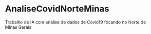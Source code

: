 # AnaliseCovidNorteMinas
Trabalho de IA com análise de dados de Covid19 focando no Norte de Minas Gerais
